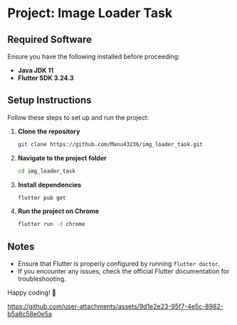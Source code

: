 # Project: Image Loader Task

## Required Software

Ensure you have the following installed before proceeding:

- **Java JDK 11**
- **Flutter SDK 3.24.3**

## Setup Instructions

Follow these steps to set up and run the project:

1. **Clone the repository**
   ```sh
   git clone https://github.com/Manu43236/img_loader_task.git
   ```

2. **Navigate to the project folder**
   ```sh
   cd img_loader_task
   ```

3. **Install dependencies**
   ```sh
   flutter pub get
   ```

4. **Run the project on Chrome**
   ```sh
   flutter run -d chrome
   ```

## Notes
- Ensure that Flutter is properly configured by running `flutter doctor`.
- If you encounter any issues, check the official Flutter documentation for troubleshooting.

Happy coding! 🚀


https://github.com/user-attachments/assets/9d1e2e23-95f7-4e5c-8982-b5a8c58e0e5a


